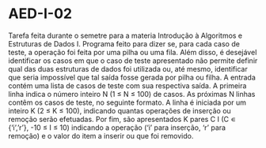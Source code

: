 # AED-I-02
Tarefa feita durante o semetre para a materia Introdução à Algoritmos e Estruturas de Dados I.
Programa feito para dizer se, para cada caso de teste, a operação foi feita por uma pilha ou uma fila. Além disso, é desejável identificar os casos em que o caso de teste apresentado não permite definir qual das duas estruturas de dados foi utilizada ou, até mesmo, identificar que seria impossível que tal saída fosse gerada por pilha ou filha. 
A entrada contém uma lista de casos de teste com sua respectiva saída. A primeira linha indica o número inteiro N (1 ≤ N ≤ 100) de casos. As próximas N linhas contêm os casos de teste, no seguinte formato. A linha é iniciada por um inteiro K (2 ≤ K ≤ 100), indicando quantas operações de inserção ou remoção serão efetuadas. Por fim, são apresentados K pares C I (C ∊ {‘i’,’r’}, -10 ≤ I ≤ 10) indicando a operação (‘i’ para inserção, ‘r’ para remoção) e o valor do item a inserir ou que foi removido.

